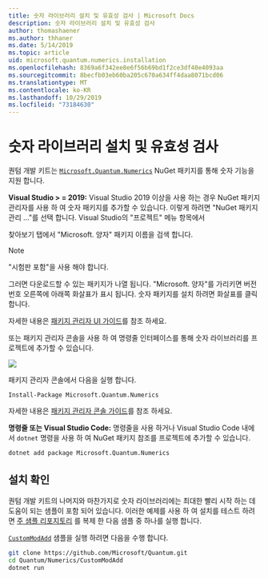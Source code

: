 ```yaml
---
title: 숫자 라이브러리 설치 및 유효성 검사 | Microsoft Docs
description: 숫자 라이브러리 설치 및 유효성 검사
author: thomashaener
ms.author: thhaner
ms.date: 5/14/2019
ms.topic: article
uid: microsoft.quantum.numerics.installation
ms.openlocfilehash: 8369a6f342ee8e6f56b69bd1f2ce3df40e4093aa
ms.sourcegitcommit: 8becfb03eb60ba205c670a634ff4daa8071bcd06
ms.translationtype: MT
ms.contentlocale: ko-KR
ms.lasthandoff: 10/29/2019
ms.locfileid: "73184630"
---
```

# <a name="numerics-library-installation-and-validation"></a>숫자 라이브러리 설치 및 유효성 검사

퀀텀 개발 키트는 [`Microsoft.Quantum.Numerics`](https://www.nuget.org/packages/Microsoft.Quantum.Numerics) NuGet 패키지를 통해 숫자 기능을 지원 합니다.

**Visual Studio > = 2019:** Visual Studio 2019 이상을 사용 하는 경우 NuGet 패키지 관리자를 사용 하 여 숫자 패키지를 추가할 수 있습니다.
이렇게 하려면 "NuGet 패키지 관리 ..."를 선택 합니다. Visual Studio의 "프로젝트" 메뉴 항목에서

찾아보기 탭에서 "Microsoft. 양자" 패키지 이름을 검색 합니다.

> [!NOTE]
> "시험판 포함"을 사용 해야 합니다.

그러면 다운로드할 수 있는 패키지가 나열 됩니다.
"Microsoft. 양자"를 가리키면 버전 번호 오른쪽에 아래쪽 화살표가 표시 됩니다.
숫자 패키지를 설치 하려면 화살표를 클릭 합니다.

자세한 내용은 [패키지 관리자 UI 가이드](https://docs.microsoft.com/nuget/tools/package-manager-ui)를 참조 하세요.

또는 패키지 관리자 콘솔을 사용 하 여 명령줄 인터페이스를 통해 숫자 라이브러리를 프로젝트에 추가할 수 있습니다.

![](~/media/vs2017-nuget-console-menu.png)

패키지 관리자 콘솔에서 다음을 실행 합니다.

```
Install-Package Microsoft.Quantum.Numerics
```

자세한 내용은 [패키지 관리자 콘솔 가이드](https://docs.microsoft.com/nuget/tools/package-manager-console)를 참조 하세요.

**명령줄 또는 Visual Studio Code:** 명령줄을 사용 하거나 Visual Studio Code 내에서 `dotnet` 명령을 사용 하 여 NuGet 패키지 참조를 프로젝트에 추가할 수 있습니다.

```bash
dotnet add package Microsoft.Quantum.Numerics
```


## <a name="verifying-your-installation"></a>설치 확인

퀀텀 개발 키트의 나머지와 마찬가지로 숫자 라이브러리에는 최대한 빨리 시작 하는 데 도움이 되는 샘플이 포함 되어 있습니다.
이러한 예제를 사용 하 여 설치를 테스트 하려면 [주 샘플 리포지토리](https://github.com/Microsoft/Quantum) 를 복제 한 다음 샘플 중 하나를 실행 합니다.

[`CustomModAdd`](https://github.com/microsoft/Quantum/tree/master/Numerics/CustomModAdd) 샘플을 실행 하려면 다음을 수행 합니다.

```bash
git clone https://github.com/Microsoft/Quantum.git
cd Quantum/Numerics/CustomModAdd
dotnet run
```